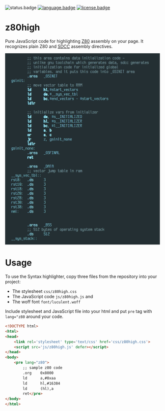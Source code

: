 ![status.badge] [![language.badge]][language.url] [![license.badge]][license.url]

# z80high

Pure JavaScript code for highlighting [Z80](http://www.zilog.com/docs/z80/um0080.pdf) assembly on your page. 
It recognizes plain Z80 and [SDCC](http://sdcc.sourceforge.net/) assembly directives.

![Sample](img/sample.jpg)

# Usage

To use the Syntax highlighter, copy three files from the repository into your project:
 * The stylesheet `css/z80high.css`
 * The JavaScript code `js/z80high.js` and
 * The woff font `font/luculent.woff` 

Include stylesheet and JavaScript file into your html and put `pre` tag with `lang="z80` around your code. 

~~~html
<!DOCTYPE html>
<html>
<head>
    <link rel='stylesheet' type='text/css' href='css/z80high.css'>
    <script src='js/z80high.js' defer></script>
</head>
<body>
    <pre lang="z80">
        ;; sample z80 code
        .org    0x8000
        ld      a,#0xaa
        ld      hl,#16384
        ld      (hl),a
        ret</pre>
</body>
</html>
~~~

[language.url]:   https://en.wikipedia.org/wiki/JavaScript
[language.badge]: https://img.shields.io/badge/language-JavaScript-blue.svg

[license.url]:    https://github.com/tstih/nice/blob/master/LICENSE
[license.badge]:  https://img.shields.io/badge/license-MIT-blue.svg

[status.badge]:  https://img.shields.io/badge/status-stable-green.svg
